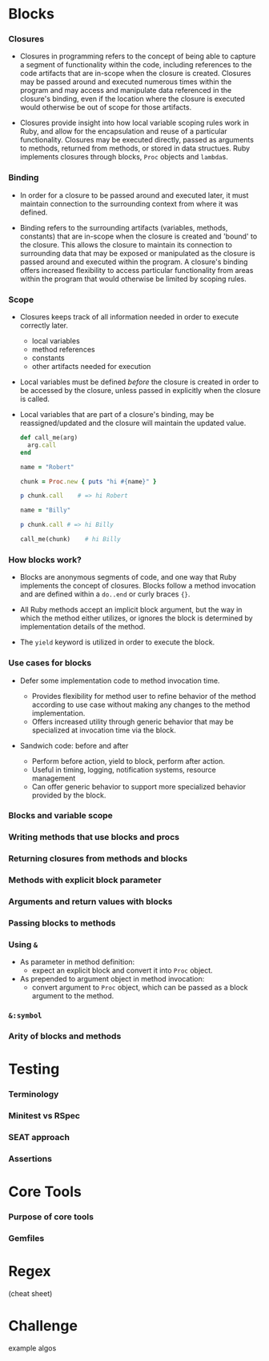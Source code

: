 # Blocks 
   
  ### Closures 
  - Closures in programming refers to the concept of being able to capture a segment of functionality within the code,  including references to the code artifacts that are in-scope when the closure is created. Closures may be passed around and executed numerous times within the program and may access and manipulate data referenced in the closure's binding, even if the location where the closure is executed would otherwise be out of scope for those artifacts.

  - Closures provide insight into how local variable scoping rules work in Ruby, and allow for the encapsulation and reuse of a particular functionality. Closures may be executed directly, passed as arguments to methods, returned from methods, or stored in data structues. Ruby implements closures through blocks, `Proc` objects and `lambda`s. 


  ### Binding 
  - In order for a closure to be passed around and executed later, it must maintain connection to the surrounding context from where it was defined. 

  - Binding refers to the surrounding artifacts (variables, methods, constants) that are in-scope when the closure is created and 'bound' to the closure. This allows the closure to maintain its connection to surrounding data that may be exposed or manipulated as the closure is passed around and executed within the program. A closure's binding offers increased flexibility to access particular functionality from areas within the program that would otherwise be limited by scoping rules. 


  ### Scope
  - Closures keeps track of all information needed in order to execute correctly later.
    - local variables
    - method references
    - constants
    - other artifacts needed for execution

  - Local variables must be defined *before* the closure is created in order to be accessed by the closure, unless passed in explicitly when the closure is called. 
  
  - Local variables that are part of a closure's binding, may be reassigned/updated and the closure will maintain the updated value. 

    ```ruby 
    def call_me(arg)
      arg.call 
    end 

    name = "Robert"
    
    chunk = Proc.new { puts "hi #{name}" }

    p chunk.call    # => hi Robert
    
    name = "Billy"

    p chunk.call # => hi Billy

    call_me(chunk)    # hi Billy
    ```


  ### How blocks work?

  - Blocks are anonymous segments of code, and one way that Ruby implements the concept of closures. Blocks follow a method invocation and are defined within a `do..end` or curly braces `{}`. 
  
  - All Ruby methods accept an implicit block argument, but the way in which the method either utilizes, or ignores the block is determined by implementation details of the method. 

  - The `yield` keyword is utilized in order to execute the block. 

  






  ### Use cases for blocks

  - Defer some implementation code to method invocation time. 
    - Provides flexibility for method user to refine behavior of the method according to use case without making any changes to the method implementation. 
    - Offers increased utility through generic behavior that may be specialized at invocation time via the block. 

  - Sandwich code: before and after
    - Perform before action, yield to block, perform after action.
    - Useful in timing, logging, notification systems, resource management
    - Can offer generic behavior to support more specialized behavior provided by the block. 



  ### Blocks and variable scope


  ### Writing methods that use blocks and procs


  ### Returning closures from methods and blocks 



  ### Methods with explicit block parameter 


  ### Arguments and return values with blocks 


  ### Passing blocks to methods 


  ### Using `&` 
  - As parameter in method definition:
    - expect an explicit block and convert it into `Proc` object.
  - As prepended to argument object in method invocation: 
    - convert argument to `Proc` object, which can be passed as a block argument to the method.



  ### `&:symbol` 


  ### Arity of blocks and methods 

















# Testing 

### Terminology 


### Minitest vs RSpec


### SEAT approach 


### Assertions 










# Core Tools 

  ### Purpose of core tools 


  ### Gemfiles 





# Regex 

(cheat sheet)




# Challenge 

example algos 